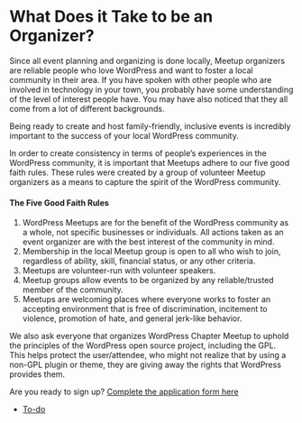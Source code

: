# What Does it Take to be an Organizer?

Since all event planning and organizing is done locally, Meetup organizers are reliable people who love WordPress and want to foster a local community in their area. If you have spoken with other people who are involved in technology in your town, you probably have some understanding of the level of interest people have. You may have also noticed that they all come from a lot of different backgrounds.

Being ready to create and host family-friendly, inclusive events is incredibly important to the success of your local WordPress community.

In order to create consistency in terms of people’s experiences in the WordPress community, it is important that Meetups adhere to our five good faith rules. These rules were created by a group of volunteer Meetup organizers as a means to capture the spirit of the WordPress community.

#### The Five Good Faith Rules

1.  WordPress Meetups are for the benefit of the WordPress community as a whole, not specific businesses or individuals. All actions taken as an event organizer are with the best interest of the community in mind.
2.  Membership in the local Meetup group is open to all who wish to join, regardless of ability, skill, financial status, or any other criteria.
3.  Meetups are volunteer-run with volunteer speakers.
4.  Meetup groups allow events to be organized by any reliable/trusted member of the community.
5.  Meetups are welcoming places where everyone works to foster an accepting environment that is free of discrimination, incitement to violence, promotion of hate, and general jerk-like behavior.

We also ask everyone that organizes WordPress Chapter Meetup to uphold the principles of the WordPress open source project, including the GPL. This helps protect the user/attendee, who might not realize that by using a non-GPL plugin or theme, they are giving away the rights that WordPress provides them.

Are you ready to sign up? [Complete the application form here](https://make.wordpress.org/community/handbook/meetup-organizer/getting-started/interest-form/)

*   [To-do](# "To-do")